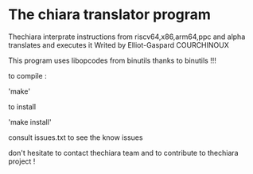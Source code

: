 # The chiara translator program 

Thechiara interprate instructions from riscv64,x86,arm64,ppc and alpha translates  and executes it
Writed by Elliot-Gaspard COURCHINOUX

This program uses libopcodes from binutils thanks to binutils !!! 

to compile : 

'make'

to install 

'make install'

consult issues.txt to see the know issues 


don't  hesitate to contact thechiara team  and to contribute to thechiara project !



